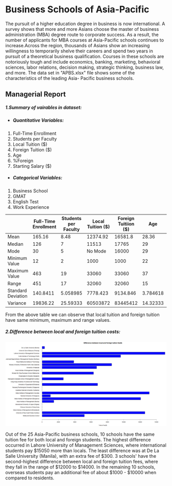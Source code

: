 # Business Schools of Asia-Pacific
The pursuit of a higher education degree in business is now international. A survey shows that more and more Asians choose the master of business administration (MBA) degree route to corporate success. As a result, the number of applicants for MBA courses at Asia-Pacific schools continues to increase.Across the region, thousands of Asians show an increasing willingness to temporarily shelve their careers and spend two years in pursuit of a theoretical business qualification. Courses in these schools are notoriously tough and include economics, banking, marketing, behavioral sciences, labor relations, decision making, strategic thinking, business law, and more. The data
set in "APBS.xlsx" file shows some of the characteristics of the leading Asia- Pacific business schools.

## Managerial Report
##### 1.Summary of vairables in dataset:
* ##### Quantitative Variables:
1. Full-Time Enrollment
2. Students per Faculty
3. Local Tuition ($)
4. Foreign Tuition ($)
5. Age
6. %Foreign
7. Starting Salary ($)
* ##### Categorical Variables:
1. Business School
2. GMAT
3. English Test
4. Work Experience

|                    | Full-Time Enrollment | Students per Faculty | Local Tuition ($) | Foreign Tuitiion ($) | Age      | %Foreign | Starting Salary ($) |
|--------------------|----------------------|----------------------|-------------------|----------------------|----------|----------|---------------------|
| Mean               | 165.16               | 8.48                 | 12374.92          | 16581.8              | 28.36    | 28.08    | 37292               |
| Median             | 126                  | 7                    | 11513             | 17765                | 29       | 27       | 41400               |
| Mode               | 30                   | 5                    | No Mode           | 16000                | 29       | 0        | 7500                |
| Minimum Value      | 12                   | 2                    | 1000              | 1000                 | 22       | 0        | 7000                |
| Maximum Value      | 463                  | 19                   | 33060             | 33060                | 37       | 90       | 87000               |
| Range              | 451                  | 17                   | 32060             | 32060                | 15       | 90       | 80000               |
| Standard Deviation | 140.8411             | 5.058985             | 7778.423          | 9134.846             | 3.784618 | 25.00862 | 23459.25            |
| Variance           | 19836.22             | 25.59333             | 60503872          | 83445412             | 14.32333 | 625.4308 | 550336600           |

From the above table we can observe that local tuition and foreign tuition have same minimum, maximum and range values. 

##### 2.Difference between local and foreign tuition costs:
<img src="Business-Schools-of-Asia-Pacific/images/Rplot_LT_FT.png">

Out of the 25 Asia-Pacific business schools, 10 schools have the same tuition fee for both local and foreign students. The highest difference occurred in Lahore University of Management Sciences, where international students pay $15050 more than locals. The least difference was at De La Salle University (Manila), with an extra fee of $300. 3 schools' have the second-highest difference between local and foreign tuition fees, where they fall in the range of $12000 to $14000. In the remaining 10 schools, overseas students pay an additional fee of about $1000 - $10000 when compared to residents.
